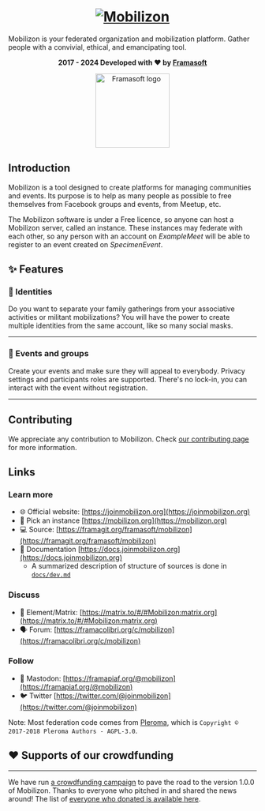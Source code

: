 <h1 align="center">
  <a href="https://joinmobilizon.org">
    <img src="https://lutim.cpy.re/qVYC86G9.png" alt="Mobilizon">
  </a>
</h1>

Mobilizon is your federated organization and mobilization platform. Gather people with a convivial, ethical, and emancipating tool.

<p align="center">
  <strong>2017 - 2024 Developed with ♥ by <a href="https://framasoft.org">Framasoft</a></strong>
</p>

<p align="center">
  <a href="https://framasoft.org">
    <img width="150px" src="https://framasoft.org/nav/img/logo.svg" alt="Framasoft logo"/>
  </a>
</p>

## Introduction

Mobilizon is a tool designed to create platforms for managing communities and events. Its purpose is to help as many people as possible to free themselves from Facebook groups and events, from Meetup, etc.

The Mobilizon software is under a Free licence, so anyone can host a Mobilizon server, called an instance. These instances may federate with each other, so any person with an account on *ExampleMeet* will be able to register to an event created on *SpecimenEvent*.

## ✨ Features

### 👤 Identities

Do you want to separate your family gatherings from your associative activities or militant mobilizations?
You will have the power to create multiple identities from the same account, like so many social masks.

---

### 📅 Events and groups

Create your events and make sure they will appeal to everybody. 
Privacy settings and participants roles are supported.
There's no lock-in, you can interact with the event without registration.

---

## Contributing

We appreciate any contribution to Mobilizon. Check [our contributing page](https://docs.joinmobilizon.org/contribute/) for more information.

## Links

### Learn more
  * 🌐 Official website: [https://joinmobilizon.org](https://joinmobilizon.org)
  * 🔢 Pick an instance [https://mobilizon.org](https://mobilizon.org)
  * 💻 Source: [https://framagit.org/framasoft/mobilizon](https://framagit.org/framasoft/mobilizon)
  * 📜 Documentation [https://docs.joinmobilizon.org](https://docs.joinmobilizon.org)
    * A summarized description of structure of sources is done in [`docs/dev.md`](./docs/dev.md)
  
### Discuss
  * 💬 Element/Matrix: [https://matrix.to/#/#Mobilizon:matrix.org](https://matrix.to/#/#Mobilizon:matrix.org)
  * 🗣️ Forum: [https://framacolibri.org/c/mobilizon](https://framacolibri.org/c/mobilizon)

### Follow
  * 🐘 Mastodon: [https://framapiaf.org/@mobilizon](https://framapiaf.org/@mobilizon)
  * 🐦 Twitter [https://twitter.com/@joinmobilizon](https://twitter.com/@joinmobilizon)
  
Note: Most federation code comes from [Pleroma](https://pleroma.social), which is `Copyright © 2017-2018 Pleroma Authors - AGPL-3.0`.


## ❤️ Supports of our crowdfunding
---

We have run [a crowdfunding campaign](https://framablog.org/2019/05/14/mobilizon-lets-finance-a-software-to-free-our-events-from-facebook/) to pave the road to the version 1.0.0 of Mobilizon. Thanks to everyone who pitched in and shared the news around! The list of [everyone who donated is available here](https://joinmobilizon.org/hall-of-fame).
